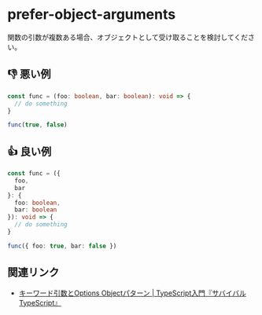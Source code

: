 # prefer-object-arguments

関数の引数が複数ある場合、オブジェクトとして受け取ることを検討してください。

## :thumbsdown: 悪い例

```ts
const func = (foo: boolean, bar: boolean): void => {
  // do something
}

func(true, false)
```

## :thumbsup: 良い例

```ts
const func = ({
  foo,
  bar
}: {
  foo: boolean,
  bar: boolean
}): void => {
  // do something
}

func({ foo: true, bar: false })
```

## 関連リンク

- [キーワード引数とOptions Objectパターン | TypeScript入門『サバイバルTypeScript』](https://typescriptbook.jp/reference/functions/keyword-arguments-and-options-object-pattern)
